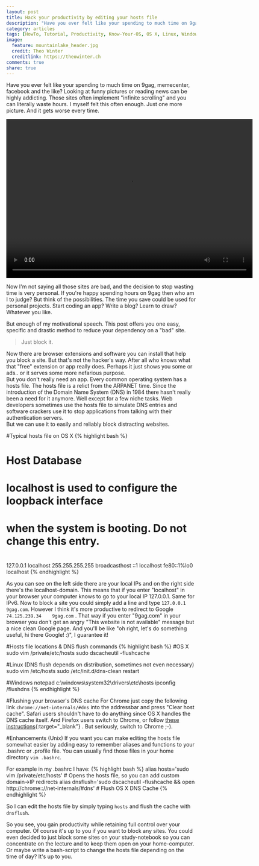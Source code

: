 ```yaml
---
layout: post
title: Hack your productivity by editing your hosts file
description: "Have you ever felt like your spending to much time on 9gag and the like? Learn how to edit your hosts file and stop wasting time."
category: articles
tags: [HowTo, Tutorial, Productivity, Know-Your-OS, OS X, Linux, Windows]
image:
  feature: mountainlake_header.jpg
  credit: Theo Winter
  creditlink: https://theowinter.ch
comments: true
share: true
---
```


Have you ever felt like your spending to much time on 9gag, memecenter, facebook and the like? Looking at funny pictures or
reading news can be highly addicting. Those sites often implement "infinite scrolling" and you can literally waste 
hours. I myself felt this often enough. Just one more picture. And it gets worse every time. 

<video width="654" height="422" autoplay loop controls>
  <source src="{{ site.url }}/videos/9gag.mp4" type="video/mp4">
  <object id="flowplayer" name="flowplayer" width="654" height="422" data="{{ site.url }}/assets/flash/flowplayer-3.2.5.swf" type="video/mp4" 
            type="application/x-shockwave-flash">
      <param name="movie" value="{{ site.url }}/assets/flash/flowplayer-3.2.5.swf" />
      <param name="allowfullscreen" value="true" />
      <param name="flashvars" 
    value='config={"clip":"{{ site.url }}/videos/9gag.mp4"}' />
   </object>
</video>

Now I'm not saying all those sites are bad, and the decision to stop wasting time is very personal. If you're happy 
spending hours on 9gag then who am I to judge? But think of the possibilities. The time you save could be used 
for personal projects. Start coding an app? Write a blog? Learn to draw? Whatever you like.

But enough of my motivational speech. This post offers you one easy, specific and drastic method to reduce your 
dependency on a "bad" site.

>    Just block it.
    
Now there are browser extensions and software you can install that help you block a site. But that's not the hacker's 
way. After all who knows what that "free" extension or app really does. Perhaps it just shows you some or ads.. or 
it serves some more nefarious purpose.   
But you don't really need an app. Every common operating system has a hosts file. The hosts file is a relict from the 
ARPANET time. Since the introduction of the Domain Name System (DNS) in 1984 there hasn't really been a need for it
anymore. Well except for a few niche tasks. Web developers sometimes use the hosts file to simulate DNS entries and 
software crackers use it to stop applications from talking with their authentication servers.  
But we can use it to easily and reliably block distracting websites.

#Typical hosts file on OS X
{% highlight bash %}
##
# Host Database
#
# localhost is used to configure the loopback interface
# when the system is booting.  Do not change this entry.
#
##
127.0.0.1	localhost
255.255.255.255	broadcasthost
::1             localhost 
fe80::1%lo0	localhost
{% endhighlight %}

As you can see on the left side there are your local IPs and on the right side there's the localhost-domain. This means
that if you enter "localhost" in your browser your computer knows to go to your local IP 127.0.0.1. Same for IPv6.
Now to block a site you could simply add a line and type `127.0.0.1      9gag.com`. However I think it's more 
productive to redirect to Google `74.125.239.34    9gag.com` . That way if you enter "9gag.com" in your browser you don't get an angry 
"This website is not available" message but a nice clean Google page. And you'll be like "oh right, let's do something useful,
hi there Google! :)", I guarantee it!

#Hosts file locations & DNS flush commands
{% highlight bash %}
#OS X
sudo vim /private/etc/hosts
sudo dscacheutil -flushcache

#Linux (DNS flush depends on distribution, sometimes not even necessary)
sudo vim /etc/hosts
sudo /etc/init.d/dns-clean restart

#Windows
notepad c:\windows\system32\drivers\etc\hosts
ipconfig /flushdns
{% endhighlight %}

#Flushing your browser's DNS cache
For Chrome just copy the following link `chrome://net-internals/#dns` into the addressbar and press "Clear host cache". 
Safari users shouldn't have to do anything since OS X handles the DNS cache itself. And Firefox users switch to Chrome, or follow [these instructions](http://www.kahunaburger.com/2009/03/18/clear-dns-cache-in-firefox/){:target="_blank"}
. But seriously, switch to Chrome ;-).

#Enhancements (Unix)
If you want you can make editing the hosts file somewhat easier by adding easy to remember aliases and functions to your 
.bashrc or .profile file. You can usually find those files in your home directory `vim .bashrc`.

For example in my .bashrc I have:
{% highlight bash %}
alias hosts='sudo vim /private/etc/hosts'           # Opens the hosts file, so you can add custom domain->IP redirects
alias dnsflush='sudo dscacheutil -flushcache && open http://chrome:://net-internals/#dns'   # Flush OS X DNS Cache
{% endhighlight %}

So I can edit the hosts file by simply typing `hosts` and flush the cache with `dnsflush`.

So you see, you gain productivity while retaining full control over your computer. Of course it's up to you if you
want to block any sites. You could even decided to just block some sites on your study-notebook so you can concentrate
on the lecture and to keep them open on your home-computer. Or maybe write a bash-script to change the hosts file
depending on the time of day? It's up to you.